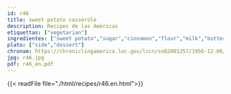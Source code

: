 ```yaml
---
id: r46
title: sweet potato casserole
description: Recipes de las Américas
etiquettas: ["vegetarian"]
ingredientes: ["sweet potato","sugar","cinnamon","flour","milk","butter","egg","salt"]
plato: ["side","dessert"]
chronam: https://chroniclingamerica.loc.gov/lccn/sn82001257/1956-12-06/ed-1/seq-5/
jpg: r46.jpg
pdf: r46_en.pdf
---
```


{{< readFile file="./html/recipes/r46.en.html">}}